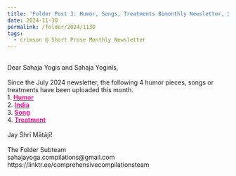 ```yaml
---
title: 'Folder Post 3: Humor, Songs, Treatments Bimonthly Newsletter, 2024'
date: 2024-11-30
permalink: /folder/2024/1130
tags:
  - crimson @ Short Prose Monthly Newsletter
---
```


<p>
<br>
Dear Sahaja Yogis and Sahaja Yoginīs,<br>
<br>
Since the July 2024 newsletter, the following 4 humor pieces, songs or treatments have been uploaded this month.<br>
1. <a href="https://seven-teams.github.io/folder/2005-0422-WC-Sahaj-Humor"> <font color="DeepPink"><b>Humor</b></font></a><br>
2. <a href="https://seven-teams.github.io/folder/India-1991-1122-SNA"> <font color="DeepPink"><b>India</b></font></a><br>
3. <a href="https://seven-teams.github.io/folder/1993-1223-122x-AC-1994-0128-TASN"> <font color="DeepPink"><b>Song</b></font></a><br>
4. <a href="https://seven-teams.github.io/folder/2003-0321-ES-Treatment"> <font color="DeepPink"><b>Treatment</b></font></a><br>
<br>
Jay Śhrī Mātājī!<br>
<br>
The Folder Subteam<br>
sahajayoga.compilations@gmail.com<br>
https://linktr.ee/comprehensivecompilationsteam<br>
</p>